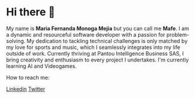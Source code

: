 <h1>Hi there 👋</h1>
<p>My name is <strong>Maria Fernanda Monoga Mejia</strong> but you can call me <strong>Mafe</strong>. I am a dynamic and resourceful software developer with a passion for problem-solving. My dedication to tackling technical challenges is only matched by my love for sports and music, which I seamlessly integrates into my life outside of work. Currently thriving at Pantou Intelligence Business SAS, I bring creativity and enthusiasm to every project I undertakes. I'm currently learning AI and Videogames.</p>
<p>How to reach me: </p>
<p><a href="https://www.linkedin.com/in/maria-fernanda-m%C3%B3noga-mejia-051669104/">Linkedin</a> <a href="https://twitter.com/mafemome">Twitter</a></p>
